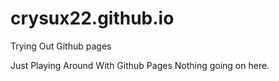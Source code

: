 # crysux22.github.io
Trying Out Github pages

Just Playing Around With Github Pages Nothing going on here.

